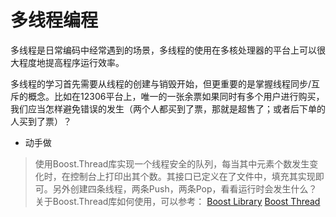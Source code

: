 # 多线程编程

多线程是日常编码中经常遇到的场景，多线程的使用在多核处理器的平台上可以很大程度地提高程序运行效率。

多线程的学习首先需要从线程的创建与销毁开始，但更重要的是掌握线程同步/互斥的概念。比如在12306平台上，唯一的一张余票如果同时有多个用户进行购买，我们应当怎样避免错误的发生（两个人都买到了票，那就是超售了；或者后下单的人买到了票）？

+ 动手做
> 使用Boost.Thread库实现一个线程安全的队列，每当其中元素个数发生变化时，在控制台上打印出其个数。其接口已定义在了文件中，填充其实现即可。另外创建四条线程，两条Push，两条Pop，看看运行时会发生什么？
> 关于Boost.Thread库如何使用，可以参考：
> [Boost Library](./Third_Party_Library/TheBoostC++Libraries.chm)
> [Boost Thread](https://www.boost.org/doc/libs/1_68_0/doc/html/thread.html)